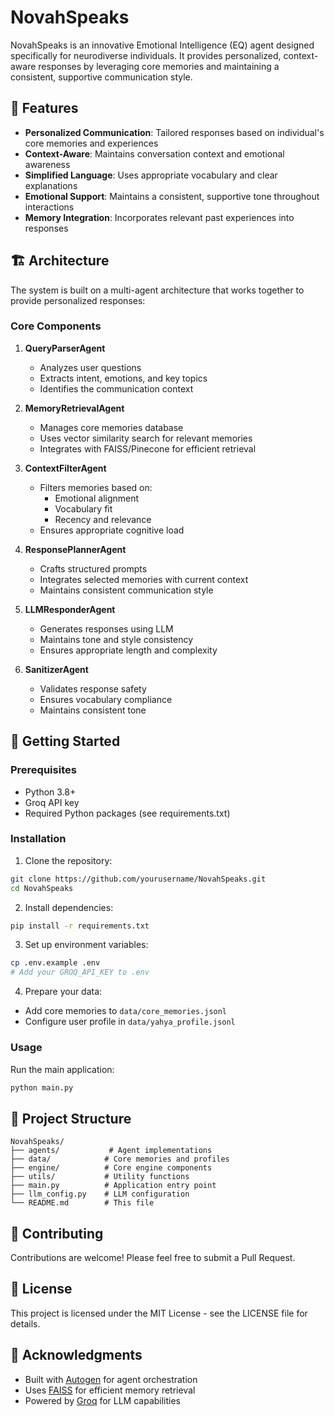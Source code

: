 # NovahSpeaks

NovahSpeaks is an innovative Emotional Intelligence (EQ) agent designed specifically for neurodiverse individuals. It provides personalized, context-aware responses by leveraging core memories and maintaining a consistent, supportive communication style.

## 🌟 Features

- **Personalized Communication**: Tailored responses based on individual's core memories and experiences
- **Context-Aware**: Maintains conversation context and emotional awareness
- **Simplified Language**: Uses appropriate vocabulary and clear explanations
- **Emotional Support**: Maintains a consistent, supportive tone throughout interactions
- **Memory Integration**: Incorporates relevant past experiences into responses

## 🏗️ Architecture

The system is built on a multi-agent architecture that works together to provide personalized responses:

### Core Components

1. **QueryParserAgent**
   - Analyzes user questions
   - Extracts intent, emotions, and key topics
   - Identifies the communication context

2. **MemoryRetrievalAgent**
   - Manages core memories database
   - Uses vector similarity search for relevant memories
   - Integrates with FAISS/Pinecone for efficient retrieval

3. **ContextFilterAgent**
   - Filters memories based on:
     - Emotional alignment
     - Vocabulary fit
     - Recency and relevance
   - Ensures appropriate cognitive load

4. **ResponsePlannerAgent**
   - Crafts structured prompts
   - Integrates selected memories with current context
   - Maintains consistent communication style

5. **LLMResponderAgent**
   - Generates responses using LLM
   - Maintains tone and style consistency
   - Ensures appropriate length and complexity

6. **SanitizerAgent**
   - Validates response safety
   - Ensures vocabulary compliance
   - Maintains consistent tone

## 🚀 Getting Started

### Prerequisites

- Python 3.8+
- Groq API key
- Required Python packages (see requirements.txt)

### Installation

1. Clone the repository:
```bash
git clone https://github.com/yourusername/NovahSpeaks.git
cd NovahSpeaks
```

2. Install dependencies:
```bash
pip install -r requirements.txt
```

3. Set up environment variables:
```bash
cp .env.example .env
# Add your GROQ_API_KEY to .env
```

4. Prepare your data:
- Add core memories to `data/core_memories.jsonl`
- Configure user profile in `data/yahya_profile.jsonl`

### Usage

Run the main application:
```bash
python main.py
```

## 📁 Project Structure

```
NovahSpeaks/
├── agents/           # Agent implementations
├── data/            # Core memories and profiles
├── engine/          # Core engine components
├── utils/           # Utility functions
├── main.py          # Application entry point
├── llm_config.py    # LLM configuration
└── README.md        # This file
```

## 🤝 Contributing

Contributions are welcome! Please feel free to submit a Pull Request.

## 📝 License

This project is licensed under the MIT License - see the LICENSE file for details.

## 🙏 Acknowledgments

- Built with [Autogen](https://github.com/microsoft/autogen) for agent orchestration
- Uses [FAISS](https://github.com/facebookresearch/faiss) for efficient memory retrieval
- Powered by [Groq](https://groq.com/) for LLM capabilities

